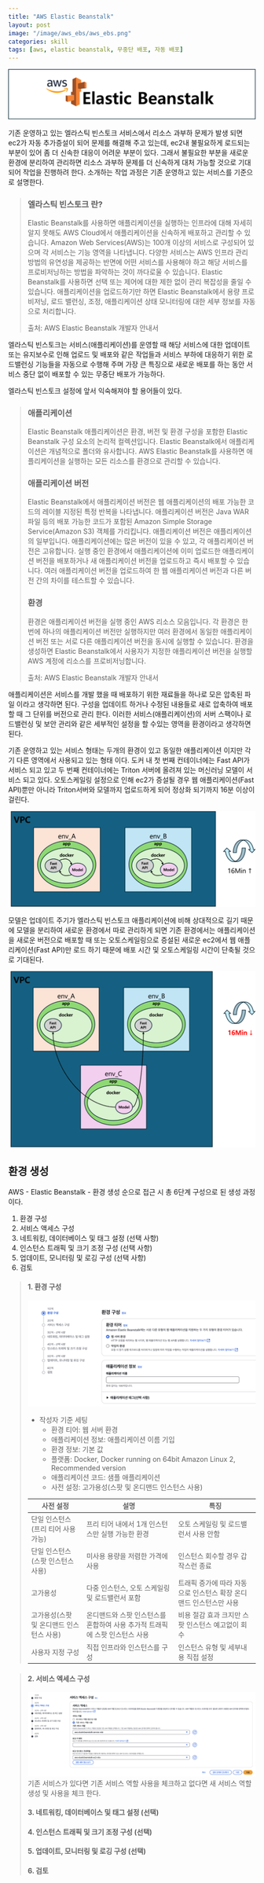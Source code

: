 ```yaml
---
title: "AWS Elastic Beanstalk"
layout: post
image: "/image/aws_ebs/aws_ebs.png"
categories: skill
tags: [aws, elastic beanstalk, 무중단 배포, 자동 배포]
---
```


![](../image/aws_ebs/aws_ebs.png)


기존 운영하고 있는 엘라스틱 빈스토크 서비스에서 리소스 과부하 문제가 발생 되면 ec2가 자동 추가증설이 되어 문제를 해결해 주고 있는데, ec2내 불필요하게 로드되는 부분이 있어 좀 더 신속한 대응이 어려운 부분이 있다.
그래서 불필요한 부분을 새로운 환경에 분리하여 관리하면 리소스 과부하 문제를 더 신속하게 대처 가능할 것으로 기대되어 작업을 진행하려 한다.
소개하는 작업 과정은 기존 운영하고 있는 서비스를 기준으로 설명한다.
> ### 엘라스틱 빈스토크 란?
> Elastic Beanstalk를 사용하면 애플리케이션을 실행하는 인프라에 대해 자세히 알지 못해도 AWS Cloud에서 애플리케이션을 신속하게 배포하고 관리할 수 있습니다. Amazon Web Services(AWS)는 100개 이상의 서비스로 구성되어 있으며 각 서비스는 기능 영역을 나타냅니다. 다양한 서비스는 AWS 인프라 관리 방법의 유연성을 제공하는 반면에 어떤 서비스를 사용해야 하고 해당 서비스를 프로비저닝하는 방법을 파악하는 것이 까다로울 수 있습니다. Elastic Beanstalk를 사용하면 선택 또는 제어에 대한 제한 없이 관리 복잡성을 줄일 수 있습니다. 애플리케이션을 업로드하기만 하면 Elastic Beanstalk에서 용량 프로비저닝, 로드 밸런싱, 조정, 애플리케이션 상태 모니터링에 대한 세부 정보를 자동으로 처리합니다.
> 
> 출처: AWS Elastic Beanstalk 개발자 안내서

엘라스틱 빈스토크는 서비스(애플리케이션)를 운영할 때 해당 서비스에 대한 업데이트 또는 유지보수로 인해 업로드 및 배포와 같은 작업들과 서비스 부하에 대응하기 위한 로드밸런싱 기능들을 자동으로 수행해 주며 가장 큰 특징으로 새로운 배포를 하는 동안 서비스 중단 없이 배포할 수 있는 무중단 배포가 가능하다.

엘라스틱 빈스토크 설정에 앞서 익숙해져야 할 용어들이 있다.
> ### 애플리케이션
> Elastic Beanstalk 애플리케이션은 환경, 버전 및 환경 구성을 포함한 Elastic Beanstalk 구성 요소의 논리적 컬렉션입니다. Elastic Beanstalk에서 애플리케이션은 개념적으로 폴더와 유사합니다. AWS Elastic Beanstalk를 사용하면 애플리케이션을 실행하는 모든 리소스를 환경으로 관리할 수 있습니다.
> ### 애플리케이션 버전
> Elastic Beanstalk에서 애플리케이션 버전은 웹 애플리케이션의 배포 가능한 코드의 레이블 지정된 특정 반복을 나타냅니다. 애플리케이션 버전은 Java WAR 파일 등의 배포 가능한 코드가 포함된 Amazon Simple Storage Service(Amazon S3) 객체를 가리킵니다. 애플리케이션 버전은 애플리케이션의 일부입니다. 애플리케이션에는 많은 버전이 있을 수 있고, 각 애플리케이션 버전은 고유합니다. 실행 중인 환경에서 애플리케이션에 이미 업로드한 애플리케이션 버전을 배포하거나 새 애플리케이션 버전을 업로드하고 즉시 배포할 수 있습니다. 여러 애플리케이션 버전을 업로드하여 한 웹 애플리케이션 버전과 다른 버전 간의 차이를 테스트할 수 있습니다.
> ### 환경
> 환경은 애플리케이션 버전을 실행 중인 AWS 리소스 모음입니다. 각 환경은 한 번에 하나의 애플리케이션 버전만 실행하지만 여러 환경에서 동일한 애플리케이션 버전 또는 서로 다른 애플리케이션 버전을 동시에 실행할 수 있습니다. 환경을 생성하면 Elastic Beanstalk에서 사용자가 지정한 애플리케이션 버전을 실행할 AWS 계정에 리소스를 프로비저닝합니다.
>
> 출처: AWS Elastic Beanstalk 개발자 안내서

애플리케이션은 서비스를 개발 했을 때 배포하기 위한 재료들을 하나로 모은 압축된 파일 이라고 생각하면 된다.
구성을 업데이트 하거나 수정된 내용들로 새로 압축하여 배포할 때 그 단위를 버전으로 관리 한다.
이러한 서비스(애플리케이션)의 서버 스팩이나 로드밸런싱 및 보안 관리와 같은 세부적인 설정을 할 수있는 영역을 환경이라고 생각하면 된다.

기존 운영하고 있는 서비스 형태는 두개의 환경이 있고 동일한 애플리케이션 이지만 각기 다른 영역에서 사용되고 있는 형태 이다.
도커 내 첫 번째 컨테이너에는 Fast API가 서비스 되고 있고 두 번째 컨테이너에는 Triton 서버에 올려져 있는 머신러닝 모델이 서비스 되고 있다.
오토스케일링 설정으로 인해 ec2가 증설될 경우 웹 애플리케이션(Fast API)뿐만 아니라 Triton서버와 모델까지 업로드하게 되어 정상화 되기까지 16분 이상이 걸린다.

![](../image/aws_ebs/aws_ebs_structure_before.png)

모델은 업데이트 주기가 엘라스틱 빈스토크 애플리케이션에 비해 상대적으로 길기 때문에 모델을 분리하여 새로운 환경에서 따로 관리하게 되면 기존 환경에서는 애플리케이션을 새로운 버전으로 배포할 때 또는
오토스케일링으로 증설된 새로운 ec2에서 웹 애플리케이션(Fast API)만 로드 하기 때문에 배포 시간 및 오토스케일링 시간이 단축될 것으로 기대된다.

![](../image/aws_ebs/aws_ebs_structure_after.png)

## 환경 생성

AWS - Elastic Beanstalk - 환경 생성 순으로 접근 시 총 6단계 구성으로 된 생성 과정이다.
1. 환경 구성
2. 서비스 액세스 구성
3. 네트워킹, 데이터베이스 및 태그 설정 (선택 사항)
4. 인스턴스 트래픽 및 크기 조정 구성 (선택 사항)
5. 업데이트, 모니터링 및 로깅 구성 (선택 사항)
6. 검토

> #### 1. 환경 구성
> ![](../image/aws_ebs/1.png)
> - 작성자 기준 세팅
>   - 환경 티어: 웹 서버 환경
>   - 애플리케이션 정보: 애플리케이션 이름 기입
>   - 환경 정보: 기본 값
>   - 플랫폼: Docker, Docker running on 64bit Amazon Linux 2, Recommended version
>   - 애플리케이션 코드: 샘플 애플리케이션
>   - 사전 설정: 고가용성(스팟 및 온디맨드 인스턴스 사용)
> 
> | 사전 설정 | 설명                | 특징                   |
> |------|-------------------|----------------------|
> | 단일 인스턴스(프리 티어 사용 가능) | 프리 티어 내에서 1개 인스턴스만 실행 가능한 환경| 오토 스케일링 및 로드밸런서 사용 안함|
> | 단일 인스턴스(스팟 인스턴스 사용) | 미사용 용량을 저렴한 가격에 사용| 인스턴스 회수할 경우 갑작스런 종료  |
> | 고가용성 | 다중 인스턴스, 오토 스케일링 및 로드밸런서 포함 | 트래픽 증가에 따라 자동으로 인스턴스 확장 온디맨드 인스턴스만 사용 |
> | 고가용성(스팟 및 온디맨드 인스턴스 사용) | 온디맨드와 스팟 인스턴스를 혼합하여 사용 추가적 트래픽에 스팟 인스턴스 사용 | 비용 절감 효과 크지만 스팟 인스턴스 예고없이 회수 |
> | 사용자 지정 구성 | 직접 인프라와 인스턴스를 구성  | 인스턴스 유형 및 세부내용 직접 설정 |

> #### 2. 서비스 엑세스 구성
> ![](../image/aws_ebs/2.png)
> 기존 서비스가 있다면 기존 서비스 역할 사용을 체크하고 없다면 새 서비스 역할 생성 및 사용을 체크 한다.
> #### 3. 네트워킹, 데이터베이스 및 태그 설정 (선택)
> #### 4. 인스턴스 트래픽 및 크기 조정 구성 (선택)
> #### 5. 업데이트, 모니터링 및 로깅 구성 (선택)
> #### 6. 검토

